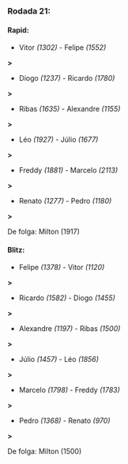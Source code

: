 ### Rodada 21:

#### Rapid:

* Vitor *(1302)*     -     Felipe *(1552)*

 **>** 
* Diogo *(1237)*     -     Ricardo *(1780)*

 **>** 
* Ribas *(1635)*     -     Alexandre *(1155)*

 **>** 
* Léo *(1927)*     -     Júlio *(1677)*

 **>** 
* Freddy *(1881)*     -     Marcelo *(2113)*

 **>** 
* Renato *(1277)*     -     Pedro *(1180)*

 **>** 

De folga: Milton (1917)

#### Blitz:

* Felipe *(1378)*     -     Vitor *(1120)*

 **>** 
* Ricardo *(1582)*     -     Diogo *(1455)*

 **>** 
* Alexandre *(1197)*     -     Ribas *(1500)*

 **>** 
* Júlio *(1457)*     -     Léo *(1856)*

 **>** 
* Marcelo *(1798)*     -     Freddy *(1783)*

 **>** 
* Pedro *(1368)*     -     Renato *(970)*

 **>** 

De folga: Milton (1500)

